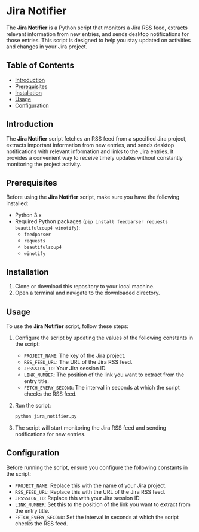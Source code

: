 # Jira Notifier

The **Jira Notifier** is a Python script that monitors a Jira RSS feed, extracts relevant information from new entries, and sends desktop notifications for those entries. This script is designed to help you stay updated on activities and changes in your Jira project.

## Table of Contents

- [Introduction](#introduction)
- [Prerequisites](#prerequisites)
- [Installation](#installation)
- [Usage](#usage)
- [Configuration](#configuration)

## Introduction

The **Jira Notifier** script fetches an RSS feed from a specified Jira project, extracts important information from new entries, and sends desktop notifications with relevant information and links to the Jira entries. It provides a convenient way to receive timely updates without constantly monitoring the project activity.

## Prerequisites

Before using the **Jira Notifier** script, make sure you have the following installed:

- Python 3.x
- Required Python packages (`pip install feedparser requests beautifulsoup4 winotify`):
  - `feedparser`
  - `requests`
  - `beautifulsoup4`
  - `winotify`

## Installation

1. Clone or download this repository to your local machine.
2. Open a terminal and navigate to the downloaded directory.

## Usage

To use the **Jira Notifier** script, follow these steps:

1. Configure the script by updating the values of the following constants in the script:
   - `PROJECT_NAME`: The key of the Jira project.
   - `RSS_FEED_URL`: The URL of the Jira RSS feed.
   - `JESSSION_ID`: Your Jira session ID.
   - `LINK_NUMBER`: The position of the link you want to extract from the entry title.
   - `FETCH_EVERY_SECOND`: The interval in seconds at which the script checks the RSS feed.

2. Run the script:
   ```bash
   python jira_notifier.py
   ```

3. The script will start monitoring the Jira RSS feed and sending notifications for new entries.

## Configuration

Before running the script, ensure you configure the following constants in the script:

- `PROJECT_NAME`: Replace this with the name of your Jira project.
- `RSS_FEED_URL`: Replace this with the URL of the Jira RSS feed.
- `JESSSION_ID`: Replace this with your Jira session ID.
- `LINK_NUMBER`: Set this to the position of the link you want to extract from the entry title.
- `FETCH_EVERY_SECOND`: Set the interval in seconds at which the script checks the RSS feed.